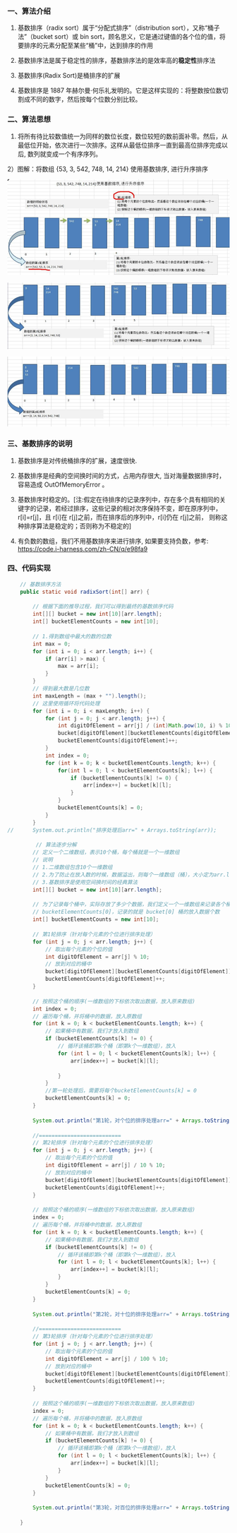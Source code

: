 ### 一、算法介绍

1)  基数排序（radix sort）属于“分配式排序”（distribution sort），又称“桶子法”（bucket sort）或 bin sort，顾名思义，它是通过键值的各个位的值，将要排序的元素分配至某些“桶”中，达到排序的作用

2)  基数排序法是属于稳定性的排序，基数排序法的是效率高的**稳定性**排序法

3)  基数排序(Radix Sort)是桶排序的扩展

4)  基数排序是 1887 年赫尔曼·何乐礼发明的。它是这样实现的：将整数按位数切割成不同的数字，然后按每个位数分别比较。

### 二、算法思想

1)  将所有待比较数值统一为同样的数位长度，数位较短的数前面补零。然后，从最低位开始，依次进行一次排序。这样从最低位排序一直到最高位排序完成以后, 数列就变成一个有序序列。

2）图解：将数组 {53, 3, 542, 748, 14, 214} 使用基数排序, 进行升序排序

![image-20201014204446520](15.排序算法：基数排序.assets/image-20201014204446520.png)

![image-20201014204451521](15.排序算法：基数排序.assets/image-20201014204451521.png)

![image-20201014204516849](15.排序算法：基数排序.assets/image-20201014204516849.png)

### 三、基数排序的说明

1)   基数排序是对传统桶排序的扩展，速度很快.

2)   基数排序是经典的空间换时间的方式，占用内存很大, 当对海量数据排序时，容易造成 OutOfMemoryError 。

3)   基数排序时稳定的。[注:假定在待排序的记录序列中，存在多个具有相同的关键字的记录，若经过排序，这些记录的相对次序保持不变，即在原序列中，r[i]=r[j]，且 r[i]在 r[j]之前，而在排序后的序列中，r[i]仍在 r[j]之前， 则称这种排序算法是稳定的；否则称为不稳定的]

4)   有负数的数组，我们不用基数排序来进行排序, 如果要支持负数，参考: https://code.i-harness.com/zh-CN/q/e98fa9

### 四、代码实现

```java
	// 基数排序方法
	public static void radixSort(int[] arr) {

		// 根据下面的推导过程，我们可以得到最终的基数排序代码
		int[][] bucket = new int[10][arr.length];
		int[] bucketElementCounts = new int[10];

		// 1.得到数组中最大的数的位数
		int max = 0;
		for (int i = 0; i < arr.length; i++) {
			if (arr[i] > max) {
				max = arr[i];
			}
		}
		// 得到最大数是几位数
		int maxLength = (max + "").length();
		// 这里使用循环将代码处理
		for (int i = 0; i < maxLength; i++) {
			for (int j = 0; j < arr.length; j++) {
				int digitOfElement = arr[j] / (int)Math.pow(10, i) % 10;
				bucket[digitOfElement][bucketElementCounts[digitOfElement]] = arr[j];
				bucketElementCounts[digitOfElement]++;
			}
			int index = 0;
			for (int k = 0; k < bucketElementCounts.length; k++) {
				for(int l = 0; l < bucketElementCounts[k]; l++) {					
					if (bucketElementCounts[k] != 0) {
						arr[index++] = bucket[k][l]; 
					}
				}
				bucketElementCounts[k] = 0;
			}
		}
//		System.out.println("排序处理后arr=" + Arrays.toString(arr));
        
         // 算法逐步分解
		// 定义一个二维数组，表示10个桶，每个桶就是一个一维数组
		// 说明
		// 1.二维数组包含10个一维数组
		// 2.为了防止在放入数的时候，数据溢出，则每个一维数组（桶），大小定为arr.length
		// 3.基数排序是使用空间换时间的经典算法
		int[][] bucket = new int[10][arr.length];

		// 为了记录每个桶中，实际存放了多少个数据，我们定义一个一维数组来记录各个桶每次放入数据的个数
		// bucketElementCounts[0]，记录的就是 bucket[0] 桶的放入数据个数
		int[] bucketElementCounts = new int[10];

		// 第1轮排序（针对每个元素的个位进行排序处理）
		for (int j = 0; j < arr.length; j++) {
			// 取出每个元素的个位的值
			int digitOfElement = arr[j] % 10;
			// 放到对应的桶中
			bucket[digitOfElement][bucketElementCounts[digitOfElement]] = arr[j];
			bucketElementCounts[digitOfElement]++;
		}

		// 按照这个桶的顺序(一维数组的下标依次取出数据，放入原来数组)
		int index = 0;
		// 遍历每个桶，并将桶中的数据，放入原数组
		for (int k = 0; k < bucketElementCounts.length; k++) {
			// 如果桶中有数据，我们才放入到数组
			if (bucketElementCounts[k] != 0) {
				// 循环该桶即第k个桶（即第k个一维数组），放入
				for (int l = 0; l < bucketElementCounts[k]; l++) {
					arr[index++] = bucket[k][l];

				}
			}
			//第一轮处理后，需要将每个bucketElementCounts[k] = 0
			bucketElementCounts[k] = 0;
		}

		System.out.println("第1轮，对个位的排序处理arr=" + Arrays.toString(arr));
		
		//==========================
		// 第2轮排序（针对每个元素的个位进行排序处理）
		for (int j = 0; j < arr.length; j++) {
			// 取出每个元素的个位的值
			int digitOfElement = arr[j] / 10 % 10;
			// 放到对应的桶中
			bucket[digitOfElement][bucketElementCounts[digitOfElement]] = arr[j];
			bucketElementCounts[digitOfElement]++;
		}

		// 按照这个桶的顺序(一维数组的下标依次取出数据，放入原来数组)
		index = 0;
		// 遍历每个桶，并将桶中的数据，放入原数组
		for (int k = 0; k < bucketElementCounts.length; k++) {
			// 如果桶中有数据，我们才放入到数组
			if (bucketElementCounts[k] != 0) {
				// 循环该桶即第k个桶（即第k个一维数组），放入
				for (int l = 0; l < bucketElementCounts[k]; l++) {
					arr[index++] = bucket[k][l];
				}
			}
			bucketElementCounts[k] = 0;
		}

		System.out.println("第2轮，对十位的排序处理arr=" + Arrays.toString(arr));
		
		//==========================
		// 第3轮排序（针对每个元素的个位进行排序处理）
		for (int j = 0; j < arr.length; j++) {
			// 取出每个元素的个位的值
			int digitOfElement = arr[j] / 100 % 10;
			// 放到对应的桶中
			bucket[digitOfElement][bucketElementCounts[digitOfElement]] = arr[j];
			bucketElementCounts[digitOfElement]++;
		}

		// 按照这个桶的顺序(一维数组的下标依次取出数据，放入原来数组)
		index = 0;
		// 遍历每个桶，并将桶中的数据，放入原数组
		for (int k = 0; k < bucketElementCounts.length; k++) {
			// 如果桶中有数据，我们才放入到数组
			if (bucketElementCounts[k] != 0) {
				// 循环该桶即第k个桶（即第k个一维数组），放入
				for (int l = 0; l < bucketElementCounts[k]; l++) {
					arr[index++] = bucket[k][l];
				}
			}
			bucketElementCounts[k] = 0;
		}

		System.out.println("第3轮，对百位的排序处理arr=" + Arrays.toString(arr));

	}
```

